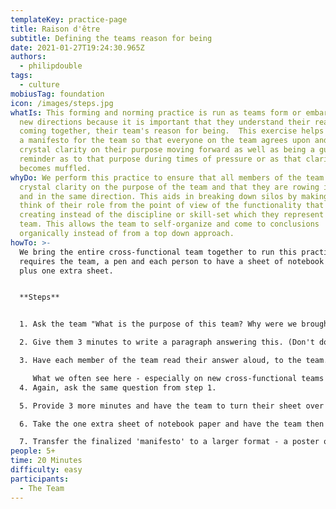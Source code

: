```yaml
---
templateKey: practice-page
title: Raison d'être
subtitle: Defining the teams reason for being
date: 2021-01-27T19:24:30.965Z
authors:
  - philipdouble
tags:
  - culture
mobiusTag: foundation
icon: /images/steps.jpg
whatIs: This forming and norming practice is run as teams form or embark upon
  new directions because it is important that they understand their reason for
  coming together, their team's reason for being.  This exercise helps to define
  a manifesto for the team so that everyone on the team agrees upon and has
  crystal clarity on their purpose moving forward as well as being a guide-post
  reminder as to that purpose during times of pressure or as that clarity
  becomes muffled.
whyDo: We perform this practice to ensure that all members of the team have
  crystal clarity on the purpose of the team and that they are rowing in rhythm
  and in the same direction. This aids in breaking down silos by making people
  think of their role from the point of view of the functionality that they are
  creating instead of the discipline or skill-set which they represent on the
  team. This allows the team to self-organize and come to conclusions
  organically instead of from a top down approach.
howTo: >-
  We bring the entire cross-functional team together to run this practice. It
  requires the team, a pen and each person to have a sheet of notebook paper
  plus one extra sheet.


  **Steps**


  1. Ask the team "What is the purpose of this team? Why were we brought together? What is our reason for being?"

  2. Give them 3 minutes to write a paragraph answering this. (Don't do this on post-its or post in common area - we want each person to answer independently without seeing others' responses).

  3. Have each member of the team read their answer aloud, to the team. No debate or discussion at this point.

     What we often see here - especially on new cross-functional teams where the members are coming from silos - is that they tend to skew the team's reason for being more toward their discipline than the team's functionality output.
  4. Again, ask the same question from step 1.

  5. Provide 3 more minutes and have the team to turn their sheet over and again write their paragraph.

  6. Take the one extra sheet of notebook paper and have the team then come together around a table and craft a single unified statement for their reason for being.

  7. Transfer the finalized 'manifesto' to a larger format - a poster or large piece of paper which can be hung in a central location in the team's work area as a regular reminder.
people: 5+
time: 20 Minutes
difficulty: easy
participants:
  - The Team
---
```

